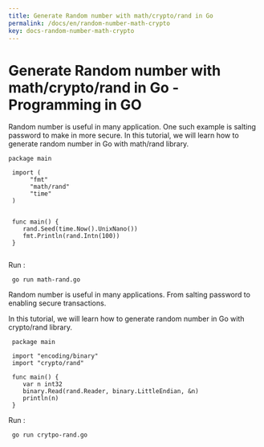 ```yaml
---
title: Generate Random number with math/crypto/rand in Go
permalink: /docs/en/random-number-math-crypto
key: docs-random-number-math-crypto
---
```


# Generate Random number with math/crypto/rand in Go - Programming in GO

Random number is useful in many application. One such example is salting password to make in more secure. 
In this tutorial, we will learn how to generate random number in Go with math/rand library.


```
package main

 import (
      "fmt"
      "math/rand"
      "time"
 )


 func main() {
    rand.Seed(time.Now().UnixNano())
    fmt.Println(rand.Intn(100))
 }
 
```
Run :
```
 go run math-rand.go
```
 
Random number is useful in many applications. From salting password to enabling secure transactions.

In this tutorial, we will learn how to generate random number in Go with crypto/rand library.
 
  
 
```
 package main

 import "encoding/binary"
 import "crypto/rand"

 func main() {
    var n int32
    binary.Read(rand.Reader, binary.LittleEndian, &n)
    println(n)
 }

```
Run :
```
 go run crytpo-rand.go
```
